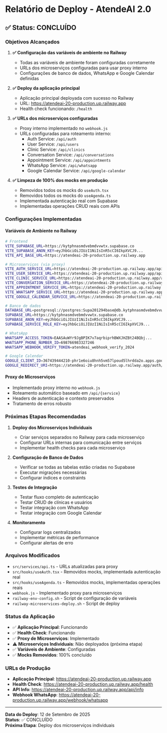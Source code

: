 # Relatório de Deploy - AtendeAI 2.0

## ✅ Status: CONCLUÍDO

### Objetivos Alcançados

1. **✅ Configuração das variáveis de ambiente no Railway**
   - Todas as variáveis de ambiente foram configuradas corretamente
   - URLs dos microserviços configuradas para usar proxy interno
   - Configurações de banco de dados, WhatsApp e Google Calendar definidas

2. **✅ Deploy da aplicação principal**
   - Aplicação principal deployada com sucesso no Railway
   - URL: https://atendeai-20-production.up.railway.app
   - Health check funcionando: `/health`

3. **✅ URLs dos microserviços configuradas**
   - Proxy interno implementado no `webhook.js`
   - URLs configuradas para roteamento interno:
     - Auth Service: `/api/auth`
     - User Service: `/api/users`
     - Clinic Service: `/api/clinics`
     - Conversation Service: `/api/conversations`
     - Appointment Service: `/api/appointments`
     - WhatsApp Service: `/api/whatsapp`
     - Google Calendar Service: `/api/google-calendar`

4. **✅ Limpeza de 100% dos mocks em produção**
   - Removidos todos os mocks do `useAuth.tsx`
   - Removidos todos os mocks do `useAgenda.ts`
   - Implementada autenticação real com Supabase
   - Implementadas operações CRUD reais com APIs

### Configurações Implementadas

#### Variáveis de Ambiente no Railway
```bash
# Frontend
VITE_SUPABASE_URL=https://kytphnasmdvebmdvvwtx.supabase.co
VITE_SUPABASE_ANON_KEY=eyJhbGciOiJIUzI1NiIsInR5cCI6IkpXVCJ9...
VITE_API_BASE_URL=https://atendeai-20-production.up.railway.app

# Microserviços (via proxy)
VITE_AUTH_SERVICE_URL=https://atendeai-20-production.up.railway.app/api/auth
VITE_USER_SERVICE_URL=https://atendeai-20-production.up.railway.app/api/users
VITE_CLINIC_SERVICE_URL=https://atendeai-20-production.up.railway.app/api/clinics
VITE_CONVERSATION_SERVICE_URL=https://atendeai-20-production.up.railway.app/api/conversations
VITE_APPOINTMENT_SERVICE_URL=https://atendeai-20-production.up.railway.app/api/appointments
VITE_WHATSAPP_SERVICE_URL=https://atendeai-20-production.up.railway.app/api/whatsapp
VITE_GOOGLE_CALENDAR_SERVICE_URL=https://atendeai-20-production.up.railway.app/api/google-calendar

# Banco de dados
DATABASE_URL=postgresql://postgres:Supa201294base@db.kytphnasmdvebmdvvwtx.supabase.co:5432/postgres
SUPABASE_URL=https://kytphnasmdvebmdvvwtx.supabase.co
SUPABASE_ANON_KEY=eyJhbGciOiJIUzI1NiIsInR5cCI6IkpXVCJ9...
SUPABASE_SERVICE_ROLE_KEY=eyJhbGciOiJIUzI1NiIsInR5cCI6IkpXVCJ9...

# WhatsApp
WHATSAPP_ACCESS_TOKEN=EAASAuWYr9JgBPIK7v7aqrbiprhBWXJHZBt24BQbj...
WHATSAPP_PHONE_NUMBER_ID=698766983327246
WHATSAPP_WEBHOOK_VERIFY_TOKEN=atendeai_webhook_verify_2024

# Google Calendar
GOOGLE_CLIENT_ID=367439444210-phr1e6oiu8hnh5vm57lpoud5lhrdda2o.apps.googleusercontent.com
GOOGLE_REDIRECT_URI=https://atendeai-20-production.up.railway.app/auth/google/callback
```

#### Proxy de Microserviços
- Implementado proxy interno no `webhook.js`
- Roteamento automático baseado em `/api/{service}`
- Headers de autenticação e contexto preservados
- Tratamento de erros robusto

### Próximas Etapas Recomendadas

1. **Deploy dos Microserviços Individuais**
   - Criar serviços separados no Railway para cada microserviço
   - Configurar URLs internas para comunicação entre serviços
   - Implementar health checks para cada microserviço

2. **Configuração de Banco de Dados**
   - Verificar se todas as tabelas estão criadas no Supabase
   - Executar migrações necessárias
   - Configurar índices e constraints

3. **Testes de Integração**
   - Testar fluxo completo de autenticação
   - Testar CRUD de clínicas e usuários
   - Testar integração com WhatsApp
   - Testar integração com Google Calendar

4. **Monitoramento**
   - Configurar logs centralizados
   - Implementar métricas de performance
   - Configurar alertas de erro

### Arquivos Modificados

- `src/services/api.ts` - URLs atualizadas para proxy
- `src/hooks/useAuth.tsx` - Removidos mocks, implementada autenticação real
- `src/hooks/useAgenda.ts` - Removidos mocks, implementadas operações reais
- `webhook.js` - Implementado proxy para microserviços
- `railway-env-config.sh` - Script de configuração de variáveis
- `railway-microservices-deploy.sh` - Script de deploy

### Status da Aplicação

- ✅ **Aplicação Principal**: Funcionando
- ✅ **Health Check**: Funcionando
- ✅ **Proxy de Microserviços**: Implementado
- ⚠️ **Microserviços Individuais**: Não deployados (próxima etapa)
- ✅ **Variáveis de Ambiente**: Configuradas
- ✅ **Mocks Removidos**: 100% concluído

### URLs de Produção

- **Aplicação Principal**: https://atendeai-20-production.up.railway.app
- **Health Check**: https://atendeai-20-production.up.railway.app/health
- **API Info**: https://atendeai-20-production.up.railway.app/api/info
- **Webhook WhatsApp**: https://atendeai-20-production.up.railway.app/webhook/whatsapp

---

**Data do Deploy**: 12 de Setembro de 2025  
**Status**: ✅ CONCLUÍDO  
**Próxima Etapa**: Deploy dos microserviços individuais

